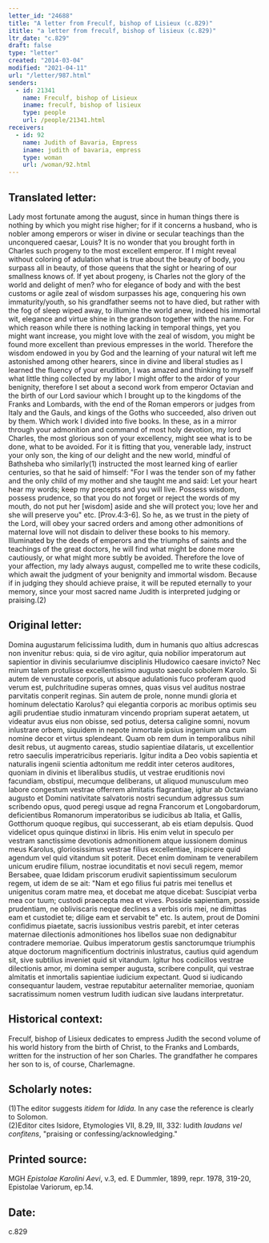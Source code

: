 ```yaml
---
letter_id: "24688"
title: "A letter from Freculf, bishop of Lisieux (c.829)"
ititle: "a letter from freculf, bishop of lisieux (c.829)"
ltr_date: "c.829"
draft: false
type: "letter"
created: "2014-03-04"
modified: "2021-04-11"
url: "/letter/987.html"
senders:
  - id: 21341
    name: Freculf, bishop of Lisieux
    iname: freculf, bishop of lisieux
    type: people
    url: /people/21341.html
receivers:
  - id: 92
    name: Judith of Bavaria, Empress
    iname: judith of bavaria, empress
    type: woman
    url: /woman/92.html
---
```

<h2> Translated letter:</h2>Lady most fortunate among the august, since in human things there is nothing by which you might rise higher; for if it concerns a husband, who is nobler among emperors or wiser in divine or secular teachings than the unconquered caesar, Louis?  It is no wonder that you brought forth in Charles such progeny to the most excellent emperor.  If I might reveal without coloring of adulation what is true about the beauty of body, you surpass all in beauty, of those queens that the sight or hearing of our smallness knows of.  If yet about progeny, is Charles not the glory of the world and delight of men? who for elegance of body and with the best customs or agile zeal of wisdom surpasses his age, conquering his own immaturity/youth, so his grandfather seems not to have died, but rather with the fog of sleep wiped away, to illumine the world anew, indeed his immortal wit, elegance and virtue shine in the grandson together with the name.   For which reason while there is nothing lacking in temporal things, yet you might want increase, you might love with the zeal of wisdom, you might be found more excellent than previous empresses in the world.
Therefore the wisdom endowed in you by God and the learning of your natural wit left me astonished among other hearers, since in divine and liberal studies as I learned the fluency of your erudition, I was amazed and thinking to myself what little thing collected by my labor I might offer to the ardor of your benignity, therefore I set about a second work from emperor Octavian and the birth of our Lord saviour which I brought up to the kingdoms of the Franks and Lombards, with the end of the Roman emperors or judges from Italy and the Gauls, and kings of the Goths who succeeded, also driven out by them.  Which work I divided into five books.  In these, as in a mirror through your admonition and command of most holy devotion, my lord Charles, the most glorious son of your excellency, might see what is to be done, what to be avoided.  For it is fitting that you, venerable lady, instruct your only son, the king of our delight and the new world, mindful of Bathsheba who similarly(1) instructed the most learned king of earlier centuries, so that he said of himself:  "For I was the tender son of my father and the only child of my mother and she taught me and said:  Let your heart hear my words; keep my precepts and you will live.  Possess wisdom, possess prudence, so that you do not forget or reject the words of my mouth, do not put her [wisdom] aside and she will protect you; love her and she will preserve you" etc. [Prov.4:3-6].   So he, as we trust in the piety of the Lord, will obey your sacred orders and among other admonitions of maternal love will not disdain to deliver these books to his memory.  Illuminated by the deeds of emperors and the triumphs of saints and the teachings of the great doctors, he will find what might be done more cautiously, or what might more subtly be avoided.
Therefore the love of your affection, my lady always august, compelled me to write these codicils, which await the judgment of your benignity and immortal wisdom.
Because if in judging they should achieve praise, it will be reputed eternally to your memory, since your most sacred name Judith is interpreted judging or praising.(2)
<h2 class="mt-4"> Original letter:</h2>Domina augustarum felicissima Iudith, dum in humanis quo altius adcrescas non invenitur rebus:  quia, si de viro agitur, quia nobilior imperatorum aut sapientior in divinis seculariumve disciplinis Hludowico caesare invicto?  Nec mirum talem protulisse excellentissimo augusto saeculo sobolem Karolo.  Si autem de venustate corporis, ut absque adulationis fuco proferam quod verum est, pulchritudine superas omnes, quas visus vel auditus nostrae parvitatis conperit reginas.  Sin autem de prole, nonne mundi gloria et hominum delectatio Karolus? qui elegantia corporis ac moribus optimis seu agili prudentiae studio inmaturam vincendo propriam superat aetatem, ut videatur avus eius non obisse, sed potius, detersa caligine somni, novum inlustrare orbem, siquidem in nepote inmortale ipsius ingenium una cum nomine decor et virtus splendeant.  Quam ob rem dum in temporalibus nihil desit rebus, ut augmento careas, studio sapientiae dilataris, ut excellentior retro saeculis imperatricibus reperiaris.
Igitur indita a Deo vobis sapientia et naturalis ingenii scientia adtonitum me reddit inter ceteros auditores, quoniam in divinis et liberalibus studiis, ut vestrae eruditionis novi facundiam, obstipui, mecumque deliberans, ut aliquod munusculum meo labore congestum vestrae offerrem almitatis flagrantiae, igitur ab Octaviano augusto et Domini nativitate salvatoris nostri secundum adgressus sum scribendo opus, quod peregi usque ad regna Francorum et Longobardorum, deficientibus Romanorum imperatoribus se iudicibus ab Italia, et Gallis, Gotthorum quoque regibus, qui successerant, ab eis etiam depulsis.  Quod videlicet opus quinque distinxi in libris.  His enim velut in speculo per vestram sanctissime devotionis admonitionem atque iussionem dominus meus Karolus, gloriosissimus vestrae filius excellentiae, inspicere quid agendum vel quid vitandum sit poterit.  Decet enim dominam te venerabilem unicum erudire filium, nostrae iocunditatis et novi seculi regem, memor Bersabee, quae Ididam priscorum erudivit sapientissimum seculorum regem, ut idem de se ait:  "Nam et ego filius fui patris mei tenellus et unigenitus coram matre mea, et docebat me atque dicebat:  Suscipiat verba mea cor tuum; custodi praecepta mea et vives.  Posside sapientiam, posside prudentiam, ne obliviscaris neque declines a verbis oris mei, ne dimittas eam et custodiet te; dilige eam et servabit te" etc.  Is autem, prout de Domini confidimus piaetate, sacris iussionibus vestris parebit, et inter ceteras maternae dilectionis admonitiones hos libellos suae non dedignabitur contradere memoriae.  Quibus imperatorum gestis sanctorumque triumphis atque doctorum magnificentium doctrinis inlustratus, cautius quid agendum sit, sive subtilius inveniet quid sit vitandum.
Igitur hos codicillos vestrae dilectionis amor, mi domina semper augusta, scribere conpulit, qui vestrae almitatis et inmortalis sapientiae iudicium expectant.  Quod si iudicando consequantur laudem, vestrae reputabitur aeternaliter memoriae, quoniam sacratissimum nomen vestrum Iudith iudican sive laudans interpretatur.
<h2 class="mt-4"> Historical context:</h2>Freculf, bishop of Lisieux dedicates to empress Judith the second volume of his world history from the birth of Christ, to the Franks and Lombards, written for the  instruction of her son Charles.  The grandfather he compares her son to is, of course, Charlemagne.
<h2 class="mt-4"> Scholarly notes:</h2><p>(1)The editor suggests <em>itidem</em> for <em>Idida.</em> In any case the reference is clearly to Solomon. <br>(2)Editor cites Isidore, Etymologies VII, 8.29, III, 332: Iudith <em>laudans vel confitens</em>, "praising or confessing/acknowledging."</p><h2 class="mt-4"> Printed source:</h2><p>MGH <em>Epistolae Karolini Aevi</em>, v.3, ed. E Dummler, 1899, repr. 1978, 319-20, Epistolae Variorum, ep.14.</p><h2 class="mt-4"> Date:</h2>c.829